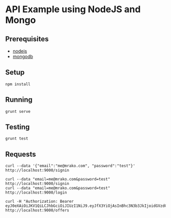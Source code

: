 # API Example using NodeJS and Mongo

## Prerequisites

* [nodejs](https://nodejs.org/)
* [mongodb](https://www.mongodb.org/)

## Setup

    npm install

## Running

    grunt serve

## Testing

    grunt test

## Requests

    curl --data '{"email":"me@mrako.com", "password":"test"}' http://localhost:9000/signin

    curl --data "email=me@mrako.com&password=test" http://localhost:9000/signin
    curl --data "email=me@mrako.com&password=test" http://localhost:9000/login

    curl -H "Authorization: Bearer eyJ0eXAiOiJKV1QiLCJhbGciOiJIUzI1NiJ9.eyJfX3YiOjAsInBhc3N3b3JkIjoidGVzdCIsImVtYWlsIjoibWVAbXJha28uY29tIiwiX2lkIjoiNTVkOWNjOWZkNzcwODQ2YjI0NTVmNTNkIn0.1_TXqg3ZsK8pRWx0oEcTfsZerqrfmwoAxxpKj4ruxq8" http://localhost:9000/offers

